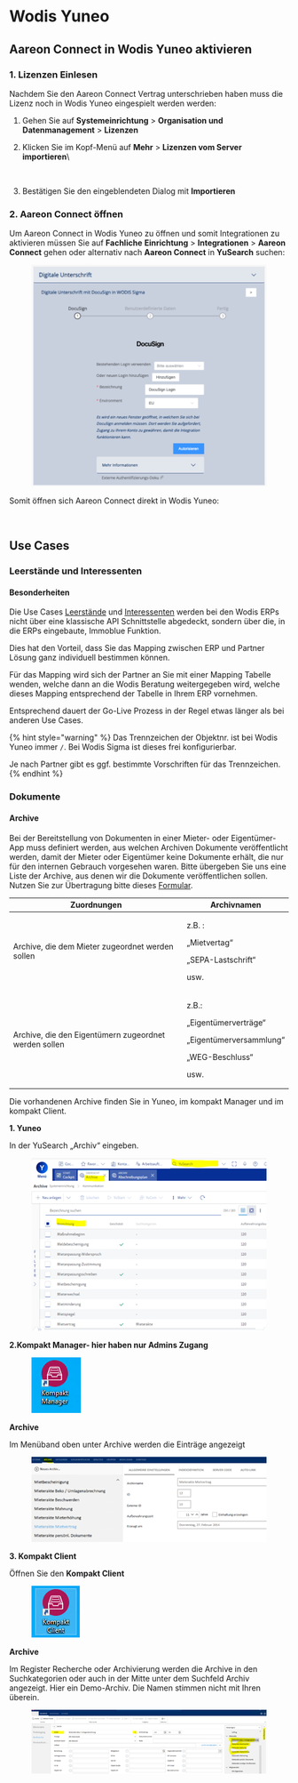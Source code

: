 # Wodis Yuneo

## Aareon Connect in Wodis Yuneo aktivieren

### 1. Lizenzen Einlesen

Nachdem Sie den Aareon Connect Vertrag unterschrieben haben muss die Lizenz noch in Wodis Yuneo eingespielt werden werden:

1. Gehen Sie auf **Systemeinrichtung** > **Organisation und Datenmanagement** > **Lizenzen**
2.  Klicken Sie im Kopf-Menü auf **Mehr** > **Lizenzen vom Server importieren**\


    <figure><img src="../.gitbook/assets/image (31) (1).png" alt=""><figcaption></figcaption></figure>
3. Bestätigen Sie den eingeblendeten Dialog mit **Importieren**

### 2. Aareon Connect öffnen

Um Aareon Connect in Wodis Yuneo zu öffnen und somit Integrationen zu aktivieren müssen Sie auf **Fachliche** **Einrichtung** > **Integrationen** > **Aareon Connect** gehen oder alternativ nach **Aareon Connect** in **YuSearch** suchen:

<figure><img src="../.gitbook/assets/image (2) (1) (1).png" alt=""><figcaption></figcaption></figure>

Somit öffnen sich Aareon Connect direkt in Wodis Yuneo:

<figure><img src="../.gitbook/assets/image (5) (1).png" alt=""><figcaption></figcaption></figure>

## Use Cases

### Leerstände und Interessenten

#### Besonderheiten

Die Use Cases [Leerstände](../use-cases/leerstaende.md) und [Interessenten](../use-cases/interessenten.md) werden bei den Wodis ERPs nicht über eine klassische API Schnittstelle abgedeckt, sondern über die, in die ERPs eingebaute, Immoblue Funktion.

Dies hat den Vorteil, dass Sie das Mapping zwischen ERP und Partner Lösung ganz individuell bestimmen können.

Für das Mapping wird sich der Partner an Sie mit einer Mapping Tabelle wenden, welche dann an die Wodis Beratung weitergegeben wird, welche dieses Mapping entsprechend der Tabelle in Ihrem ERP vornehmen.

Entsprechend dauert der Go-Live Prozess in der Regel etwas länger als bei anderen Use Cases.

{% hint style="warning" %}
Das Trennzeichen der Objektnr. ist bei Wodis Yuneo immer `/`. Bei Wodis Sigma ist dieses frei konfigurierbar.

Je nach Partner gibt es ggf. bestimmte Vorschriften für das Trennzeichen.
{% endhint %}

### Dokumente

#### Archive&#x20;

Bei der Bereitstellung von Dokumenten in einer Mieter- oder Eigentümer-App muss definiert werden, aus welchen Archiven Dokumente veröffentlicht werden, damit der Mieter oder Eigentümer keine Dokumente erhält, die nur für den internen Gebrauch vorgesehen waren. Bitte übergeben Sie uns eine Liste der Archive, aus denen wir die Dokumente veröffentlichen sollen. Nutzen Sie zur Übertragung bitte dieses [Formular](https://ivlv.me/OzjIv).

| Zuordnungen                                           | Archivnamen                                                                                            |
| ----------------------------------------------------- | ------------------------------------------------------------------------------------------------------ |
| Archive, die dem Mieter zugeordnet werden sollen      | <p>z.B. :</p><p>„Mietvertag“</p><p>„SEPA-Lastschrift“</p><p>usw.</p>                                   |
| Archive, die den Eigentümern zugeordnet werden sollen | <p>z.B.:</p><p>„Eigentümerverträge“</p><p>„Eigentümerversammlung“</p><p>„WEG-Beschluss“</p><p>usw.</p> |

&#x20;

Die vorhandenen Archive finden Sie in Yuneo, im kompakt Manager und im kompakt Client.

**1. Yuneo**

In der YuSearch „Archiv“ eingeben.

<figure><img src="../.gitbook/assets/Yuneo Archive.png" alt=""><figcaption></figcaption></figure>

**2.Kompakt Manager- hier haben nur Admins Zugang**&#x20;

<figure><img src="../.gitbook/assets/kompact Manager (1).png" alt=""><figcaption></figcaption></figure>

**Archive**

Im Menüband oben unter Archive werden die Einträge angezeigt

<figure><img src="../.gitbook/assets/kompact Archive Manager (2).png" alt=""><figcaption></figcaption></figure>

&#x20;

**3. Kompakt Client**

Öffnen Sie den **Kompakt Client**

<figure><img src="../.gitbook/assets/kompact client (1).png" alt=""><figcaption></figcaption></figure>

**Archive**

Im Register Recherche oder Archivierung werden die Archive in den Suchkategorien oder auch in der Mitte unter dem Suchfeld Archiv angezeigt. Hier ein Demo-Archiv. Die Namen stimmen nicht mit Ihren überein.

<figure><img src="../.gitbook/assets/kompact client Achive (1).png" alt=""><figcaption></figcaption></figure>
